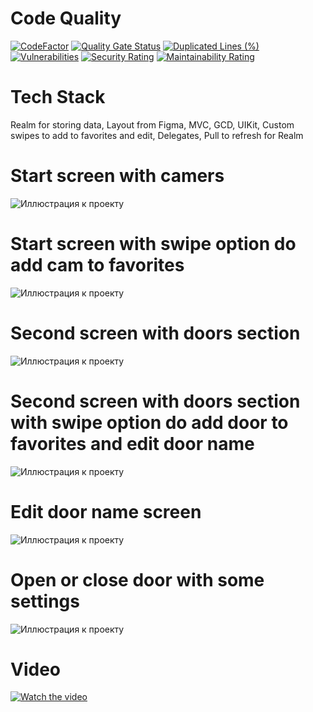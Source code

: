 # Code Quality
[![CodeFactor](https://www.codefactor.io/repository/github/quasaryy/videosurveillance/badge)](https://www.codefactor.io/repository/github/quasaryy/videosurveillance)
[![Quality Gate Status](https://sonarcloud.io/api/project_badges/measure?project=Quasaryy_VideoSurveillance&metric=alert_status)](https://sonarcloud.io/summary/new_code?id=Quasaryy_VideoSurveillance)
[![Duplicated Lines (%)](https://sonarcloud.io/api/project_badges/measure?project=Quasaryy_VideoSurveillance&metric=duplicated_lines_density)](https://sonarcloud.io/summary/new_code?id=Quasaryy_VideoSurveillance)
[![Vulnerabilities](https://sonarcloud.io/api/project_badges/measure?project=Quasaryy_VideoSurveillance&metric=vulnerabilities)](https://sonarcloud.io/summary/new_code?id=Quasaryy_VideoSurveillance)
[![Security Rating](https://sonarcloud.io/api/project_badges/measure?project=Quasaryy_VideoSurveillance&metric=security_rating)](https://sonarcloud.io/summary/new_code?id=Quasaryy_VideoSurveillance)
[![Maintainability Rating](https://sonarcloud.io/api/project_badges/measure?project=Quasaryy_VideoSurveillance&metric=sqale_rating)](https://sonarcloud.io/summary/new_code?id=Quasaryy_VideoSurveillance)

# Tech Stack
Realm for storing data, Layout from Figma, MVC, GCD, UIKit, Custom swipes to add to favorites and edit, Delegates, Pull to refresh for Realm

# Start screen with camers
![Иллюстрация к проекту](https://github.com/Quasaryy/VideoSurveillance/blob/main/1.png)

# Start screen with swipe option do add cam to favorites
![Иллюстрация к проекту](https://github.com/Quasaryy/VideoSurveillance/blob/main/2.png)

# Second screen with doors section
![Иллюстрация к проекту](https://github.com/Quasaryy/VideoSurveillance/blob/main/3.png)

# Second screen with doors section with swipe option do add door to favorites and edit door name
![Иллюстрация к проекту](https://github.com/Quasaryy/VideoSurveillance/blob/main/4.png)

# Edit door name screen
![Иллюстрация к проекту](https://github.com/Quasaryy/VideoSurveillance/blob/main/5.png)

# Open or close door with some settings
![Иллюстрация к проекту](https://github.com/Quasaryy/VideoSurveillance/blob/main/6.png)

# Video
[![Watch the video](https://img.youtube.com/vi/yE2VNMRJT7E/maxresdefault.jpg)](https://youtu.be/yE2VNMRJT7E)

